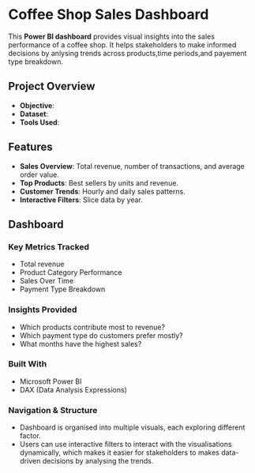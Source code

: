 # Coffee Shop Sales Dashboard
This **Power BI dashboard** provides visual insights into the sales performance of a coffee shop. It helps stakeholders to make informed decisions by anlysing trends across products,time periods,and payement type breakdown.

## Project Overview
- **Objective**:
- **Dataset**:
- **Tools Used**:

## Features
- **Sales Overview**: Total revenue, number of transactions, and average order value.
- **Top Products**: Best sellers by units and revenue.
- **Customer Trends**: Hourly and daily sales patterns.
- **Interactive Filters**: Slice data by year.

## Dashboard
### Key Metrics Tracked
- Total revenue
- Product Category Performance
- Sales Over Time
- Payment Type Breakdown

### Insights Provided
- Which products contribute most to revenue?
- Which payment type do customers prefer mostly?
- What months have the highest sales?

### Built With
- Microsoft Power BI
- DAX (Data Analysis Expressions)

### Navigation & Structure
- Dashboard is organised into multiple visuals, each exploring different factor.
- Users can use interactive filters to interact with the visualisations dynamically, which makes it easier for stakeholders to makes data-driven decisions by analysing the trends.

